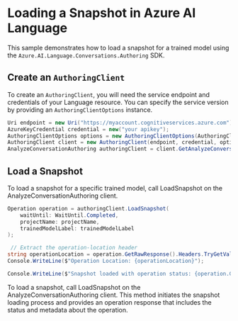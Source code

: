 # Loading a Snapshot in Azure AI Language

This sample demonstrates how to load a snapshot for a trained model using the `Azure.AI.Language.Conversations.Authoring` SDK.

## Create an `AuthoringClient`

To create an `AuthoringClient`, you will need the service endpoint and credentials of your Language resource. You can specify the service version by providing an `AuthoringClientOptions` instance.

```C# Snippet:CreateAuthoringClientForSpecificApiVersion
Uri endpoint = new Uri("https://myaccount.cognitiveservices.azure.com");
AzureKeyCredential credential = new("your apikey");
AuthoringClientOptions options = new AuthoringClientOptions(AuthoringClientOptions.ServiceVersion.V2024_11_15_Preview);
AuthoringClient client = new AuthoringClient(endpoint, credential, options);
AnalyzeConversationAuthoring authoringClient = client.GetAnalyzeConversationAuthoringClient();
```

## Load a Snapshot

To load a snapshot for a specific trained model, call LoadSnapshot on the AnalyzeConversationAuthoring client.

```C# Snippet:Sample10_ConversationsAuthoring_LoadSnapshot
Operation operation = authoringClient.LoadSnapshot(
    waitUntil: WaitUntil.Completed,
    projectName: projectName,
    trainedModelLabel: trainedModelLabel
);

 // Extract the operation-location header
string operationLocation = operation.GetRawResponse().Headers.TryGetValue("operation-location", out var location) ? location : null;
Console.WriteLine($"Operation Location: {operationLocation}");

Console.WriteLine($"Snapshot loaded with operation status: {operation.GetRawResponse().Status}");
```

To load a snapshot, call LoadSnapshot on the AnalyzeConversationAuthoring client. This method initiates the snapshot loading process and provides an operation response that includes the status and metadata about the operation.
